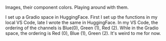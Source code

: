 Images, their component colors. Playing around with them.

I set up a Gradio space in HuggingFace. First I set up the functions in my local VS Code, late I wrote the same in HuggingFace. In my VS Code, the ordering of the channels is Blue(0), Green (1), Red (2). Whle in the Gradio space, the ordering is Red (0), Blue (1), Green (2). It's weird to me for now.
